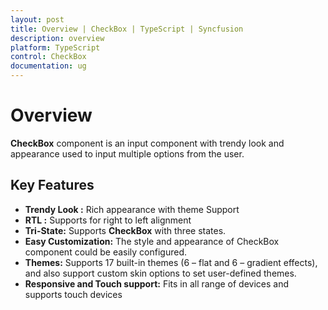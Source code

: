 ```yaml
---
layout: post
title: Overview | CheckBox | TypeScript | Syncfusion
description: overview
platform: TypeScript
control: CheckBox
documentation: ug
---
```


# Overview

**CheckBox** component is an input component with trendy look and appearance used to input multiple options from the user.

## Key Features

* **Trendy Look :** Rich appearance with theme Support
* **RTL :** Supports for right to left alignment
* **Tri-State:** Supports **CheckBox** with three states.
* **Easy Customization:** The style and appearance of CheckBox component could be easily configured.
* **Themes:** Supports 17 built-in themes (6 – flat and 6 – gradient effects), and also support custom skin options to set user-defined themes.
* **Responsive and Touch support:** Fits in all range of devices and supports touch devices
  



